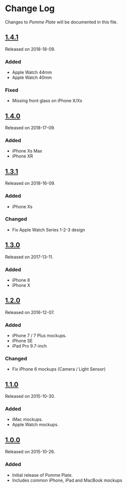 # Change Log
Changes to _Pomme Plate_ will be documented in this file.

## [1.4.1](https://github.com/ephread/PommePlate/releases/tag/1.4.1)
Released on 2018-18-09.

### Added
- Apple Watch 44mm
- Apple Watch 40mm

### Fixed
- Missing front glass on iPhone X/Xs

## [1.4.0](https://github.com/ephread/PommePlate/releases/tag/1.4.0)
Released on 2018-17-09.

### Added
- iPhone Xs Max
- iPhone XR

## [1.3.1](https://github.com/ephread/PommePlate/releases/tag/1.3.1)
Released on 2018-16-09.

### Added
- iPhone Xs

### Changed
- Fix Apple Watch Series 1-2-3 design

## [1.3.0](https://github.com/ephread/PommePlate/releases/tag/1.3.0)
Released on 2017-13-11.

### Added
- iPhone 8
- iPhone X

## [1.2.0](https://github.com/ephread/PommePlate/releases/tag/1.2.0)
Released on 2016-12-07.

### Added
- iPhone 7 / 7 Plus mockups.
- iPhone SE
- iPad Pro 9.7-inch

### Changed
- Fix iPhone 6 mockups (Camera / Light Sensor)

## [1.1.0](https://github.com/ephread/PommePlate/releases/tag/1.1.0)
Released on 2015-10-30.

### Added
- iMac mockups.
- Apple Watch mockups.

## [1.0.0](https://github.com/ephread/PommePlate/releases/tag/1.0.0)
Released on 2015-10-26.

### Added
- Initial release of Pomme Plate.
- Includes common iPhone, iPad and MacBook mockups